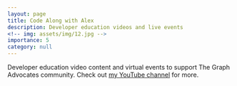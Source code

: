 ```yaml
---
layout: page
title: Code Along with Alex
description: Developer education videos and live events
<!-- img: assets/img/12.jpg -->
importance: 5
category: null
---
```


Developer education video content and virtual events to support The Graph Advocates community. Check out [my YouTube channel](https://www.youtube.com/@alexpakalniskis) for more.

